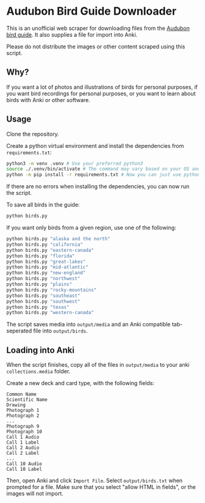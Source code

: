 # Audubon Bird Guide Downloader

This is an unofficial web scraper for downloading files from the [Audubon bird guide](https://www.audubon.org/bird-guide). It also supplies a file for import into Anki.

Please do not distribute the images or other content scraped using this script.

## Why?

If you want a lot of photos and illustrations of birds for personal purposes, if you want bird recordings for personal purposes, or you want to learn about birds with Anki or other software.

## Usage

Clone the repository.

Create a python virtual environment and install the dependencies from `requirements.txt`:

```bash
python3 -m venv .venv # Use your preferred python3
source ./.venv/bin/activate # The command may vary based on your OS and shell
python -m pip install -r requirements.txt # Now you can just use python since you are in the venv
```

If there are no errors when installing the dependencies, you can now run the script.

To save all birds in the guide:

```bash
python birds.py
```

If you want only birds from a given region, use one of the following:

```bash
python birds.py "alaska and the north"
python birds.py "california"
python birds.py "eastern-canada"
python birds.py "florida"
python birds.py "great-lakes"
python birds.py "mid-atlantic"
python birds.py "new-england"
python birds.py "northwest"
python birds.py "plains"
python birds.py "rocky-mountains"
python birds.py "southeast"
python birds.py "southwest"
python birds.py "texas"
python birds.py "western-canada"
```

The script saves media into `output/media` and an Anki compatible tab-seperated file into `output/birds`.

## Loading into Anki

When the script finishes, copy all of the files in `output/media` to your anki `collections.media` folder.

Create a new deck and card type, with the following fields:

```
Common Name
Scientific Name
Drawing
Photograph 1
Photograph 2
...
Photograph 9
Photograph 10
Call 1 Audio
Call 1 Label
Call 2 Audio
Call 2 Label
...
Call 10 Audio
Call 10 Label
```

Then, open Anki and click `Import File`. Select `output/birds.txt` when prompted for a file. Make sure that you select "allow HTML in fields", or the images will not import.
